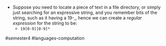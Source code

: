 - Suppose you need to locate a piece of text in a file directory, or simply just searching for an expressive string, and you remember bits of the string, such as it having a 19-,, hence we can create a *regular expression* for the string to be:
	- `19[0-9][0-9]*`

#semester4 #languages-computation